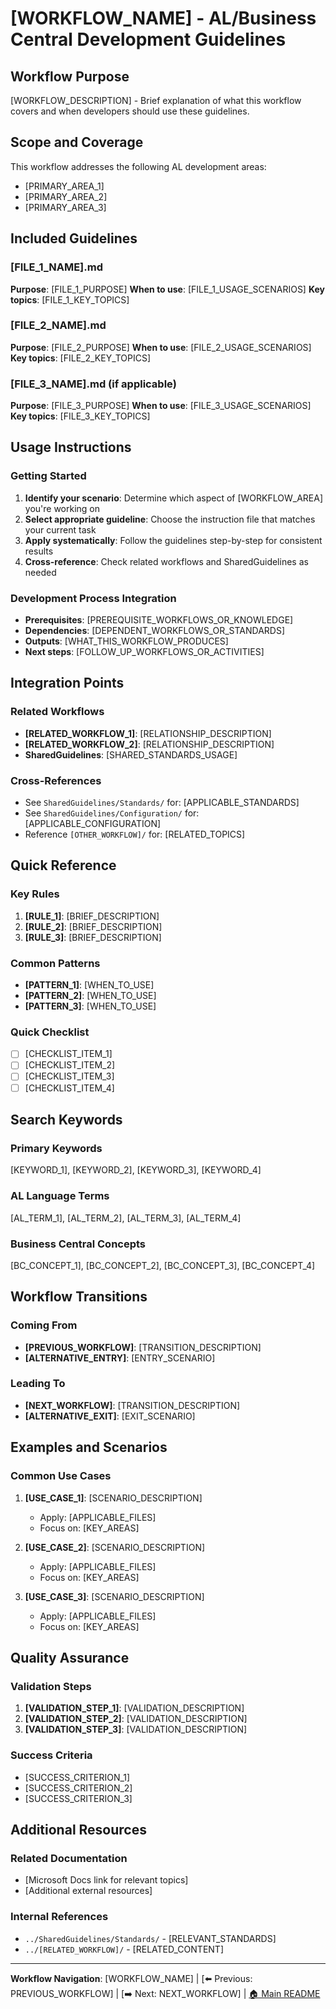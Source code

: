 ﻿# [WORKFLOW_NAME] - AL/Business Central Development Guidelines

## Workflow Purpose

[WORKFLOW_DESCRIPTION] - Brief explanation of what this workflow covers and when developers should use these guidelines.

## Scope and Coverage

This workflow addresses the following AL development areas:
- [PRIMARY_AREA_1]
- [PRIMARY_AREA_2]
- [PRIMARY_AREA_3]

## Included Guidelines

### [FILE_1_NAME].md
**Purpose**: [FILE_1_PURPOSE]
**When to use**: [FILE_1_USAGE_SCENARIOS]
**Key topics**: [FILE_1_KEY_TOPICS]

### [FILE_2_NAME].md
**Purpose**: [FILE_2_PURPOSE]
**When to use**: [FILE_2_USAGE_SCENARIOS]
**Key topics**: [FILE_2_KEY_TOPICS]

### [FILE_3_NAME].md (if applicable)
**Purpose**: [FILE_3_PURPOSE]
**When to use**: [FILE_3_USAGE_SCENARIOS]
**Key topics**: [FILE_3_KEY_TOPICS]

## Usage Instructions

### Getting Started
1. **Identify your scenario**: Determine which aspect of [WORKFLOW_AREA] you're working on
2. **Select appropriate guideline**: Choose the instruction file that matches your current task
3. **Apply systematically**: Follow the guidelines step-by-step for consistent results
4. **Cross-reference**: Check related workflows and SharedGuidelines as needed

### Development Process Integration
- **Prerequisites**: [PREREQUISITE_WORKFLOWS_OR_KNOWLEDGE]
- **Dependencies**: [DEPENDENT_WORKFLOWS_OR_STANDARDS]
- **Outputs**: [WHAT_THIS_WORKFLOW_PRODUCES]
- **Next steps**: [FOLLOW_UP_WORKFLOWS_OR_ACTIVITIES]

## Integration Points

### Related Workflows
- **[RELATED_WORKFLOW_1]**: [RELATIONSHIP_DESCRIPTION]
- **[RELATED_WORKFLOW_2]**: [RELATIONSHIP_DESCRIPTION]
- **SharedGuidelines**: [SHARED_STANDARDS_USAGE]

### Cross-References
- See `SharedGuidelines/Standards/` for: [APPLICABLE_STANDARDS]
- See `SharedGuidelines/Configuration/` for: [APPLICABLE_CONFIGURATION]
- Reference `[OTHER_WORKFLOW]/` for: [RELATED_TOPICS]

## Quick Reference

### Key Rules
1. **[RULE_1]**: [BRIEF_DESCRIPTION]
2. **[RULE_2]**: [BRIEF_DESCRIPTION]
3. **[RULE_3]**: [BRIEF_DESCRIPTION]

### Common Patterns
- **[PATTERN_1]**: [WHEN_TO_USE]
- **[PATTERN_2]**: [WHEN_TO_USE]
- **[PATTERN_3]**: [WHEN_TO_USE]

### Quick Checklist
- [ ] [CHECKLIST_ITEM_1]
- [ ] [CHECKLIST_ITEM_2]
- [ ] [CHECKLIST_ITEM_3]
- [ ] [CHECKLIST_ITEM_4]

## Search Keywords

### Primary Keywords
[KEYWORD_1], [KEYWORD_2], [KEYWORD_3], [KEYWORD_4]

### AL Language Terms
[AL_TERM_1], [AL_TERM_2], [AL_TERM_3], [AL_TERM_4]

### Business Central Concepts
[BC_CONCEPT_1], [BC_CONCEPT_2], [BC_CONCEPT_3], [BC_CONCEPT_4]

## Workflow Transitions

### Coming From
- **[PREVIOUS_WORKFLOW]**: [TRANSITION_DESCRIPTION]
- **[ALTERNATIVE_ENTRY]**: [ENTRY_SCENARIO]

### Leading To
- **[NEXT_WORKFLOW]**: [TRANSITION_DESCRIPTION]
- **[ALTERNATIVE_EXIT]**: [EXIT_SCENARIO]

## Examples and Scenarios

### Common Use Cases
1. **[USE_CASE_1]**: [SCENARIO_DESCRIPTION]
   - Apply: [APPLICABLE_FILES]
   - Focus on: [KEY_AREAS]

2. **[USE_CASE_2]**: [SCENARIO_DESCRIPTION]
   - Apply: [APPLICABLE_FILES]
   - Focus on: [KEY_AREAS]

3. **[USE_CASE_3]**: [SCENARIO_DESCRIPTION]
   - Apply: [APPLICABLE_FILES]
   - Focus on: [KEY_AREAS]

## Quality Assurance

### Validation Steps
1. **[VALIDATION_STEP_1]**: [VALIDATION_DESCRIPTION]
2. **[VALIDATION_STEP_2]**: [VALIDATION_DESCRIPTION]
3. **[VALIDATION_STEP_3]**: [VALIDATION_DESCRIPTION]

### Success Criteria
- [SUCCESS_CRITERION_1]
- [SUCCESS_CRITERION_2]
- [SUCCESS_CRITERION_3]

## Additional Resources

### Related Documentation
- [Microsoft Docs link for relevant topics]
- [Additional external resources]

### Internal References
- `../SharedGuidelines/Standards/` - [RELEVANT_STANDARDS]
- `../[RELATED_WORKFLOW]/` - [RELATED_CONTENT]

---

**Workflow Navigation**: [WORKFLOW_NAME] | [⬅️ Previous: PREVIOUS_WORKFLOW] | [➡️ Next: NEXT_WORKFLOW] | [🏠 Main README](README.md)

